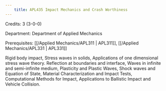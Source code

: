 ```yaml
---
    title: APL435 Impact Mechanics and Crash Worthiness
---
```

Credits: 3 (3-0-0)

Department: Department of Applied Mechanics

Prerequisites: [[/Applied Mechanics/APL311 | APL311]], [[/Applied Mechanics/APL331 | APL331]]

Rigid body impact, Stress waves in solids, Applications of one dimensional stress wave theory. Reflection at boundaries and interface, Waves in infinite and semi-infinite medium, Plasticity and Plastic Waves, Shock waves and Equation of State, Material Characterization and Impact Tests, Computational Methods for Impact, Applications to Ballistic Impact and Vehicle Collision.